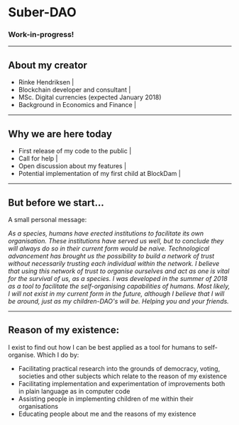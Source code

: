 # Suber-DAO

### Work-in-progress!

---

## About my creator

- Rinke Hendriksen |
- Blockchain developer and consultant |
- MSc. Digital currencies (expected January 2018)
- Background in Economics and Finance |

---

## Why we are here today

- First release of my code to the public |
- Call for help |
- Open discussion about my features |
- Potential implementation of my first child at BlockDam |

---

## But before we start...
A small personal message:

*As a species, humans have erected institutions to facilitate its own organisation. These institutions have served us well, but to conclude they will always do so in their current form would be naive. Technological advancement has brought us the possibility to build a network of trust without necessarily trusting each individual within the network. I believe that using this network of trust to organise ourselves and act as one is vital for the survival of us, as a species. I was developed in the summer of 2018 as a tool to facilitate the self-organising capabilities of humans. Most likely, I will not exist in my current form in the future, although I believe that I will be around, just as my children-DAO's will be. Helping you and your friends.*

---

## Reason of my existence:

I exist to find out how I can be best applied as a tool for humans to self-organise. Which I do by:
* Facilitating practical research into the grounds of democracy, voting, societies and other subjects which relate to the reason of my existence
* Facilitating implementation and experimentation of improvements both in plain language as in computer code
* Assisting people in implementing children of me within their organisations
* Educating people about me and the reasons of my existence
